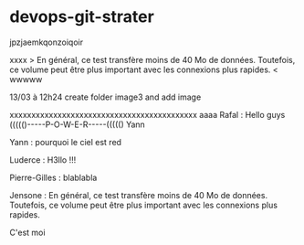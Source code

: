 # devops-git-strater

jpzjaemkqonzoiqoir

xxxx > En général, ce test transfère moins de 40 Mo de données. Toutefois, ce volume peut être plus important avec les connexions plus rapides. < wwwww

13/03 à 12h24 create folder image3 and add image

xxxxxxxxxxxxxxxxxxxxxxxxxxxxxxxxxxxxxxxxxxx
aaaa
Rafal : Hello guys             ((((()-----P-O-W-E-R-----((((() Yann

Yann : pourquoi le ciel est red

Luderce : H3llo !!!

Pierre-Gilles : blablabla

Jensone : En général, ce test transfère moins de 40 Mo de données. Toutefois, ce volume peut être plus important avec les connexions plus rapides.

C'est moi

